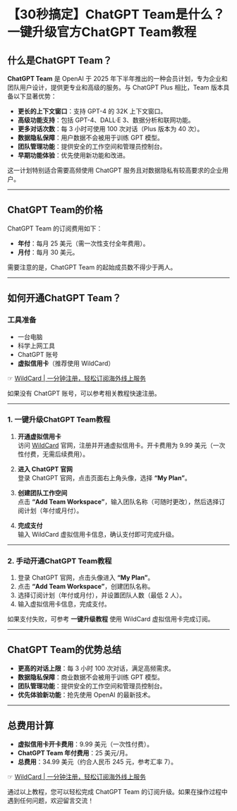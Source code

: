 # 【30秒搞定】ChatGPT Team是什么？一键升级官方ChatGPT Team教程

## 什么是ChatGPT Team？

**ChatGPT Team** 是 OpenAI 于 2025 年下半年推出的一种会员计划，专为企业和团队用户设计，提供更专业和高级的服务。与 ChatGPT Plus 相比，Team 版本具备以下显著优势：

- **更长的上下文窗口**：支持 GPT-4 的 32K 上下文窗口。
- **高级功能支持**：包括 GPT-4、DALL·E 3、数据分析和联网功能。
- **更多对话次数**：每 3 小时可使用 100 次对话（Plus 版本为 40 次）。
- **数据隐私保障**：用户数据不会被用于训练 GPT 模型。
- **团队管理功能**：提供安全的工作空间和管理员控制台。
- **早期功能体验**：优先使用新功能和改进。

这一计划特别适合需要高频使用 ChatGPT 服务且对数据隐私有较高要求的企业用户。

---

## ChatGPT Team的价格

ChatGPT Team 的订阅费用如下：
- **年付**：每月 25 美元（需一次性支付全年费用）。
- **月付**：每月 30 美元。

需要注意的是，ChatGPT Team 的起始成员数不得少于两人。

---

## 如何开通ChatGPT Team？

### 工具准备
- 一台电脑
- 科学上网工具
- ChatGPT 账号
- **虚拟信用卡**（推荐使用 WildCard）

☞ [WildCard | 一分钟注册，轻松订阅海外线上服务](https://bit.ly/bewildcard)

如果没有 ChatGPT 账号，可以参考相关教程快速注册。

---

### 1. 一键升级ChatGPT Team教程

1. **开通虚拟信用卡**  
   访问 [WildCard](https://bit.ly/bewildcard) 官网，注册并开通虚拟信用卡。开卡费用为 9.99 美元（一次性付费，无需后续费用）。

2. **进入 ChatGPT 官网**  
   登录 ChatGPT 官网，点击页面右上角头像，选择 **“My Plan”**。

3. **创建团队工作空间**  
   点击 **“Add Team Workspace”**，输入团队名称（可随时更改），然后选择订阅计划（年付或月付）。

4. **完成支付**  
   输入 WildCard 虚拟信用卡信息，确认支付即可完成升级。

---

### 2. 手动开通ChatGPT Team教程

1. 登录 ChatGPT 官网，点击头像进入 **“My Plan”**。
2. 点击 **“Add Team Workspace”**，创建团队名称。
3. 选择订阅计划（年付或月付），并设置团队人数（最低 2 人）。
4. 输入虚拟信用卡信息，完成支付。

如果支付失败，可参考 **一键升级教程** 使用 WildCard 虚拟信用卡完成订阅。

---

## ChatGPT Team的优势总结

- **更高的对话上限**：每 3 小时 100 次对话，满足高频需求。
- **数据隐私保障**：商业数据不会被用于训练 GPT 模型。
- **团队管理功能**：提供安全的工作空间和管理员控制台。
- **优先体验新功能**：抢先使用 OpenAI 的最新技术。

---

## 总费用计算

- **虚拟信用卡开卡费用**：9.99 美元（一次性付费）。
- **ChatGPT Team 年付费用**：25 美元/月。
- **总费用**：34.99 美元（约合人民币 245 元，参考汇率 7）。

☞ [WildCard | 一分钟注册，轻松订阅海外线上服务](https://bit.ly/bewildcard)

通过以上教程，您可以轻松完成 ChatGPT Team 的订阅升级。如果在操作过程中遇到任何问题，欢迎留言交流！
